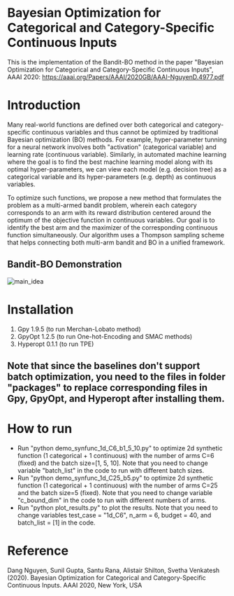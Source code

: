 # Bayesian Optimization for Categorical and Category-Specific Continuous Inputs
This is the implementation of the Bandit-BO method in the paper "Bayesian Optimization for Categorical and Category-Specific Continuous Inputs", AAAI 2020: https://aaai.org/Papers/AAAI/2020GB/AAAI-NguyenD.4977.pdf

# Introduction
Many real-world functions are defined over both categorical and category-specific continuous variables and thus cannot be optimized by traditional Bayesian optimization (BO) methods. For example, hyper-parameter tunning for a neural network involves both "activation" (categorical variable) and learning rate (continuous variable). Similarly, in automated machine learning where the goal is to find the best machine learning model along with its optimal hyper-parameters, we can view each model (e.g. decision tree) as a categorical variable and its hyper-parameters (e.g. depth) as continuous variables.

To optimize such functions, we propose a new method that formulates the problem as a multi-armed bandit problem, wherein each category corresponds to an arm with its reward distribution centered around the optimum of the objective function in continuous variables. Our goal is to identify the best arm and the maximizer of the corresponding continuous function simultaneously. Our algorithm uses a Thompson sampling scheme that helps connecting both multi-arm bandit and BO in a unified framework.

## Bandit-BO Demonstration
![main_idea](https://github.com/nphdang/Bandit-BO/blob/master/main_idea.jpg)

# Installation
1. Gpy 1.9.5 (to run Merchan-Lobato method)
2. GpyOpt 1.2.5 (to run One-hot-Encoding and SMAC methods)
3. Hyperopt 0.1.1 (to run TPE)
## Note that since the baselines don't support batch optimization, you need to the files in folder "packages" to replace corresponding files in Gpy, GpyOpt, and Hyperopt after installing them.

# How to run
- Run "python demo_synfunc_1d_C6_b1_5_10.py" to optimize 2d synthetic function (1 categorical + 1 continuous) with the number of arms C=6 (fixed) and the batch size=[1, 5, 10]. Note that you need to change variable "batch_list" in the code to run with different batch sizes.
- Run "python demo_synfunc_1d_C25_b5.py" to optimize 2d synthetic function (1 categorical + 1 continuous) with the number of arms C=25 and the batch size=5 (fixed). Note that you need to change variable "c_bound_dim" in the code to run with different numbers of arms.
- Run "python plot_results.py" to plot the results. Note that you need to change variables test_case = "1d_C6", n_arm = 6, budget = 40, and batch_list = [1] in the code.

# Reference
Dang Nguyen, Sunil Gupta, Santu Rana, Alistair Shilton, Svetha Venkatesh (2020). Bayesian Optimization for Categorical and Category-Specific Continuous Inputs. AAAI 2020, New York, USA

